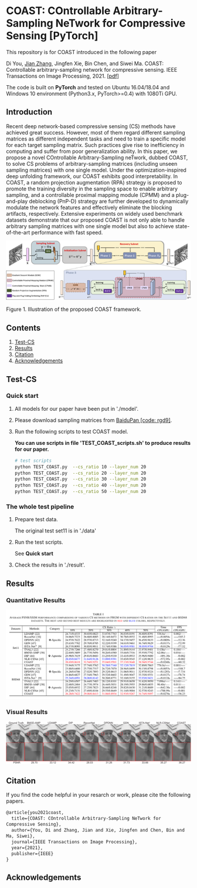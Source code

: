 # COAST: COntrollable Arbitrary-Sampling NeTwork for Compressive Sensing [PyTorch]

This repository is for COAST introduced in the following paper

Di You, [Jian Zhang](http://jianzhang.tech/), Jingfen Xie, Bin Chen, and Siwei Ma. COAST: Controllable arbitrary-sampling network for compressive sensing. IEEE Transactions on Image Processing, 2021. [[pdf]](https://ieeexplore.ieee.org/abstract/document/9467810)

The code is built on **PyTorch** and tested on Ubuntu 16.04/18.04 and Windows 10 environment (Python3.x, PyTorch>=0.4) with 1080Ti GPU.

## Introduction
Recent deep network-based compressive sensing (CS) methods have achieved great success. However, most of them regard different sampling matrices as different independent tasks and need to train a specific model for each target sampling matrix. Such practices give rise to inefficiency in computing and suffer from poor generalization ability. In this paper, we propose a novel COntrollable Arbitrary-Sampling neTwork, dubbed COAST, to solve CS problems of arbitrary-sampling matrices (including unseen sampling matrices) with one single model. Under the optimization-inspired deep unfolding framework, our COAST exhibits good interpretability. In COAST, a random projection augmentation (RPA) strategy is proposed to promote the training diversity in the sampling space to enable arbitrary sampling, and a controllable proximal mapping module (CPMM) and a plug-and-play deblocking (PnP-D) strategy are further developed to dynamically modulate the network features and effectively eliminate the blocking artifacts, respectively. Extensive experiments on widely used benchmark datasets demonstrate that our proposed COAST is not only able to handle arbitrary sampling matrices with one single model but also to achieve state-of-the-art performance with fast speed.

![COAST](./Figs/framework.png)

Figure 1. Illustration of the proposed COAST framework.


## Contents
1. [Test-CS](#test-cs)
2. [Results](#results)
3. [Citation](#citation)
4. [Acknowledgements](#acknowledgements)


## Test-CS
### Quick start
1. All models for our paper have been put in './model'.
2. Please download sampling matrices from [BaiduPan [code: rgd9]](https://pan.baidu.com/s/1AFza-XCyTqRIVTdaYwjT3w).
3. Run the following scripts to test COAST model.

    **You can use scripts in file 'TEST_COAST_scripts.sh' to produce results for our paper.**

    ```bash
    # test scripts
    python TEST_COAST.py  --cs_ratio 10 --layer_num 20
    python TEST_COAST.py  --cs_ratio 20 --layer_num 20
    python TEST_COAST.py  --cs_ratio 30 --layer_num 20
    python TEST_COAST.py  --cs_ratio 40 --layer_num 20
    python TEST_COAST.py  --cs_ratio 50 --layer_num 20
    ```
    

### The whole test pipeline
1. Prepare test data.

    The original test set11 is in './data'

2. Run the test scripts. 

    See **Quick start**
3. Check the results in './result'.


## Results
### Quantitative Results

![Table_Results](./Figs/Table_Results.png)

### Visual Results

![visual_Results](./Figs/result.png)

## Citation
If you find the code helpful in your resarch or work, please cite the following papers.
```
@article{you2021coast,
  title={COAST: COntrollable Arbitrary-Sampling NeTwork for Compressive Sensing},
  author={You, Di and Zhang, Jian and Xie, Jingfen and Chen, Bin and Ma, Siwei},
  journal={IEEE Transactions on Image Processing},
  year={2021},
  publisher={IEEE}
}
```
## Acknowledgements